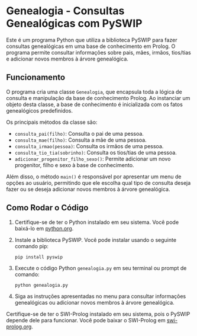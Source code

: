 # Genealogia - Consultas Genealógicas com PySWIP

Este é um programa Python que utiliza a biblioteca PySWIP para fazer consultas genealógicas em uma base de conhecimento em Prolog. O programa permite consultar informações sobre pais, mães, irmãos, tios/tias e adicionar novos membros à árvore genealógica.

## Funcionamento

O programa cria uma classe `Genealogia`, que encapsula toda a lógica de consulta e manipulação da base de conhecimento Prolog. Ao instanciar um objeto desta classe, a base de conhecimento é inicializada com os fatos genealógicos predefinidos.

Os principais métodos da classe são:

- `consulta_pai(filho)`: Consulta o pai de uma pessoa.
- `consulta_mae(filho)`: Consulta a mãe de uma pessoa.
- `consulta_irmao(pessoa)`: Consulta os irmãos de uma pessoa.
- `consulta_tio_tia(sobrinho)`: Consulta os tios/tias de uma pessoa.
- `adicionar_progenitor_filho_sexo()`: Permite adicionar um novo progenitor, filho e sexo à base de conhecimento.

Além disso, o método `main()` é responsável por apresentar um menu de opções ao usuário, permitindo que ele escolha qual tipo de consulta deseja fazer ou se deseja adicionar novos membros à árvore genealógica.

## Como Rodar o Código

1. Certifique-se de ter o Python instalado em seu sistema. Você pode baixá-lo em [python.org](https://www.python.org/downloads/).

2. Instale a biblioteca PySWIP. Você pode instalar usando o seguinte comando pip:

   ```
   pip install pyswip
   ```

3. Execute o código Python `genealogia.py` em seu terminal ou prompt de comando:
   ```
   python genealogia.py
   ```
4. Siga as instruções apresentadas no menu para consultar informações genealógicas ou adicionar novos membros à árvore genealógica.

Certifique-se de ter o SWI-Prolog instalado em seu sistema, pois o PySWIP depende dele para funcionar. Você pode baixar o SWI-Prolog em [swi-prolog.org](https://www.swi-prolog.org/download/stable).
